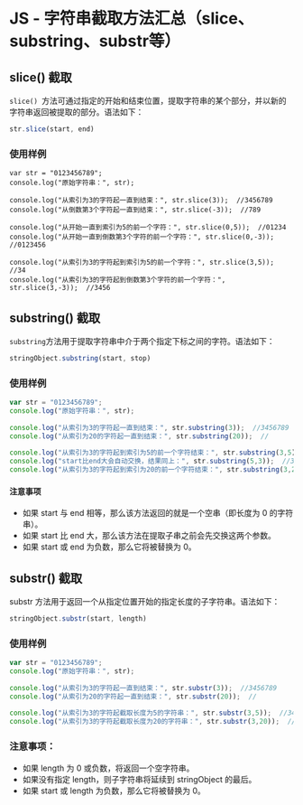 # JS - 字符串截取方法汇总（slice、substring、substr等）  

## slice() 截取
`slice() `方法可通过指定的开始和结束位置，提取字符串的某个部分，并以新的字符串返回被提取的部分。语法如下：      

```javascript
str.slice(start, end)   
```    

### 使用样例   
```  
var str = "0123456789";
console.log("原始字符串：", str);
 
console.log("从索引为3的字符起一直到结束：", str.slice(3));  //3456789
console.log("从倒数第3个字符起一直到结束：", str.slice(-3));  //789
 
console.log("从开始一直到索引为5的前一个字符：", str.slice(0,5));  //01234
console.log("从开始一直到倒数第3个字符的前一个字符：", str.slice(0,-3));  //0123456
 
console.log("从索引为3的字符起到索引为5的前一个字符：", str.slice(3,5));  //34
console.log("从索引为3的字符起到倒数第3个字符的前一个字符：", str.slice(3,-3));  //3456
```    

## substring() 截取    
`substring`方法用于提取字符串中介于两个指定下标之间的字符。语法如下：   
```javascript
stringObject.substring(start, stop)
```   
### 使用样例  
```javascript
var str = "0123456789";
console.log("原始字符串：", str);
 
console.log("从索引为3的字符起一直到结束：", str.substring(3));  //3456789
console.log("从索引为20的字符起一直到结束：", str.substring(20));  //
 
console.log("从索引为3的字符起到索引为5的前一个字符结束：", str.substring(3,5));  //34
console.log("start比end大会自动交换，结果同上：", str.substring(5,3));  //34
console.log("从索引为3的字符起到索引为20的前一个字符结束：", str.substring(3,20));  //3456789
```   
#### 注意事项
- 如果 start 与 end 相等，那么该方法返回的就是一个空串（即长度为 0 的字符串）。
- 如果 start 比 end 大，那么该方法在提取子串之前会先交换这两个参数。
- 如果 start 或 end 为负数，那么它将被替换为 0。   

## substr() 截取   
substr 方法用于返回一个从指定位置开始的指定长度的子字符串。语法如下：   
```javascript
stringObject.substr(start, length)   
```    
### 使用样例  
```javascript
var str = "0123456789";
console.log("原始字符串：", str);
 
console.log("从索引为3的字符起一直到结束：", str.substr(3));  //3456789
console.log("从索引为20的字符起一直到结束：", str.substr(20));  //
 
console.log("从索引为3的字符起截取长度为5的字符串：", str.substr(3,5));  //34567
console.log("从索引为3的字符起截取长度为20的字符串：", str.substr(3,20));  //3456789    
```    

### 注意事项：  
- 如果 length 为 0 或负数，将返回一个空字符串。 
- 如果没有指定 length，则子字符串将延续到 stringObject 的最后。
- 如果 start 或 length 为负数，那么它将被替换为 0。
